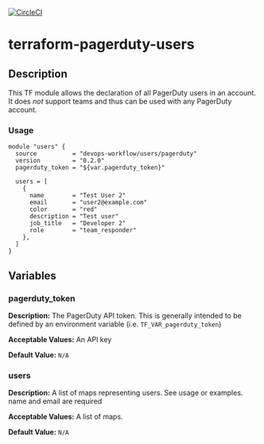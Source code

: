 [![CircleCI](https://circleci.com/gh/devops-workflow/terraform-pagerduty-users.svg?style=svg)](https://circleci.com/gh/devops-workflow/terraform-pagerduty-users)

# terraform-pagerduty-users

## Description

This TF module allows the declaration of all PagerDuty users in an account. It does _not_ support teams and thus can be used with any PagerDuty account.

### Usage
```hcl
module "users" {
  source          = "devops-workflow/users/pagerduty"
  version         = "0.2.0"
  pagerduty_token = "${var.pagerduty_token}"

  users = [
    {
      name        = "Test User 2"
      email       = "user2@example.com"
      color       = "red"
      description = "Test user"
      job_title   = "Developer 2"
      role        = "team_responder"
    },
  ]
}
```

## Variables

### pagerduty_token

**Description:** The PagerDuty API token. This is generally intended to be defined by an environment variable (i.e. `TF_VAR_pagerduty_token`)

**Acceptable Values:** An API key

**Default Value:** `N/A`

### users

**Description:** A list of maps representing users. See usage or examples. name and email are required

**Acceptable Values:** A list of maps.

**Default Value:** `N/A`
